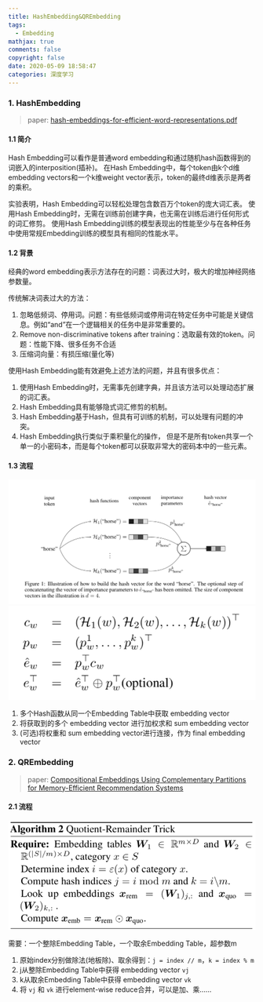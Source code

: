 ```yaml
---
title: HashEmbedding&QREmbedding
tags:
  - Embedding
mathjax: true
comments: false
copyright: false
date: 2020-05-09 18:58:47
categories: 深度学习
---
```



### 1. HashEmbedding

> paper: [hash-embeddings-for-efficient-word-representations.pdf](http://papers.nips.cc/paper/7078-hash-embeddings-for-efficient-word-representations.pdf)

#### 1.1 简介

Hash Embedding可以看作是普通word embedding和通过随机hash函数得到的词嵌入的interposition(插补)。
在Hash Embedding中，每个token由k个d维embedding vectors和一个k维weight vector表示，token的最终d维表示是两者的乘积。

实验表明，Hash Embedding可以轻松处理包含数百万个token的庞大词汇表。
使用Hash Embedding时，无需在训练前创建字典，也无需在训练后进行任何形式的词汇修剪。
使用Hash Embedding训练的模型表现出的性能至少与在各种任务中使用常规Embedding训练的模型具有相同的性能水平。


#### 1.2 背景

经典的word embedding表示方法存在的问题：词表过大时，极大的增加神经网络参数量。

传统解决词表过大的方法：
1. 忽略低频词、停用词。问题：有些低频词或停用词在特定任务中可能是关键信息。例如“and”在一个逻辑相关的任务中是非常重要的。
2. Remove non-discriminative tokens after training：选取最有效的token。问题：性能下降、很多任务不合适
3. 压缩词向量：有损压缩(量化等)


使用Hash Embedding能有效避免上述方法的问题，并且有很多优点：
1. 使用Hash Embedding时，无需事先创建字典，并且该方法可以处理动态扩展的词汇表。
2. Hash Embedding具有能够隐式词汇修剪的机制。
3. Hash Embedding基于Hash，但具有可训练的机制，可以处理有问题的冲突。
4. Hash Embedding执行类似于乘积量化的操作， 但是不是所有token共享一个单一的小密码本，而是每个token都可以获取非常大的密码本中的一些元素。

#### 1.3 流程

<img src="/posts_res/2020-05-09-HashEmbedding-QREmbedding/1.png" />

<img src="/posts_res/2020-05-09-HashEmbedding-QREmbedding/3.png" />

1. 多个Hash函数从同一个Embedding Table中获取 embedding vector
2. 将获取到的多个 embedding vector 进行加权求和 sum embedding vector
3. (可选)将权重和 sum embedding vector进行连接，作为 final embedding vector



### 2. QREmbedding

> paper: [Compositional Embeddings Using Complementary Partitions for Memory-Efficient Recommendation Systems](https://arxiv.org/abs/1909.02107)

#### 2.1 流程

<img src="/posts_res/2020-05-09-HashEmbedding-QREmbedding/2.png" />

需要：一个整除Embedding Table，一个取余Embedding Table，超参数m

1. 原始index分别做除法(地板除)、取余得到：`j = index // m`，`k = index % m`
2. j从整除Embedding Table中获得 embedding vector `vj`
3. k从取余Embedding Table中获得 embedding vector `vk`
4. 将 `vj` 和 `vk` 进行element-wise reduce合并，可以是加、乘……


